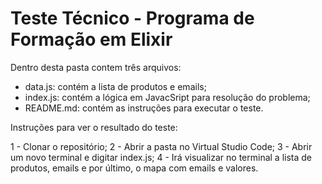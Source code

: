 # Teste Técnico - Programa de Formação em Elixir

Dentro desta pasta contem três arquivos:
- data.js: contém a lista de produtos e emails;
- index.js: contém a lógica em JavacSript para resolução do problema;
- README.md: contém as instruções para executar o teste.

Instruções para ver o resultado do teste:

1 - Clonar o repositório;
2 - Abrir a pasta no Virtual Studio Code;
3 - Abrir um novo terminal e digitar index.js;
4 - Irá visualizar no terminal a lista de produtos, emails e por último, o mapa com emails e valores.
